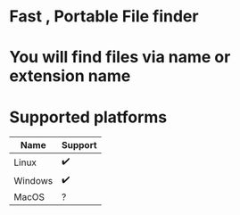 # Fast , Portable File finder 
# You will find files via name or extension name 

# Supported platforms 
| Name    	| Support   	|
|---------	|-----------	|
| Linux   	|✔️    	     |
| Windows 	|✔️          |
| MacOS   	|? 	          |

